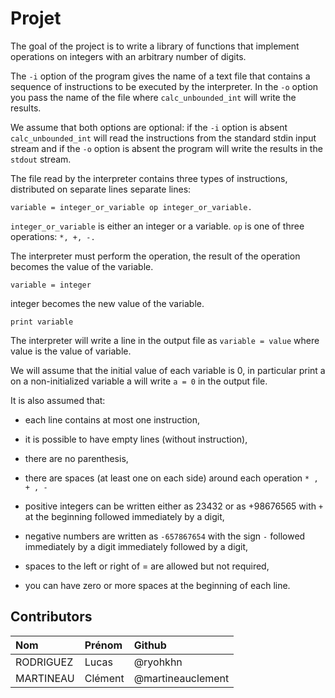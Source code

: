 # Projet

The goal of the project is to write a library of functions that implement operations on integers with an arbitrary number of digits.

The `-i` option of the program gives the name of a text file that contains a sequence of instructions to be executed by the interpreter. 
In the `-o` option you pass the name of the file where `calc_unbounded_int` will write the results.

We assume that both options are optional: if the `-i` option is absent `calc_unbounded_int` will read the instructions from the standard stdin input stream and if the `-o` option is absent the program will write the results in the `stdout` stream.

The file read by the interpreter contains three types of instructions, distributed on separate lines separate lines:

`variable = integer_or_variable op integer_or_variable.`

`integer_or_variable` is either an integer or a variable. 
`op` is one of three operations: `*, +, -.` 

The interpreter must perform the operation, the result of the operation becomes the value of the variable.

`variable = integer`

integer becomes the new value of the variable.

`print variable`

The interpreter will write a line in the output file as `variable = value` where value is the value of variable.

We will assume that the initial value of each variable is 0, in particular print a on a non-initialized variable a will write `a = 0` in the output file.

It is also assumed that:

- each line contains at most one instruction,

- it is possible to have empty lines (without instruction),

- there are no parenthesis,

- there are spaces (at least one on each side) around each operation `* , + , -`

- positive integers can be written either as 23432 or as +98676565 with `+` at the beginning followed immediately by a digit,

- negative numbers are written as `-657867654` with the sign `-` followed immediately by a digit immediately followed by a digit,

- spaces to the left or right of = are allowed but not required,

- you can have zero or more spaces at the beginning of each line.

## Contributors

| Nom       | Prénom  | Github            |
|:----------|:--------|:------------------|
| RODRIGUEZ | Lucas   | @ryohkhn          |
| MARTINEAU | Clément | @martineauclement |
